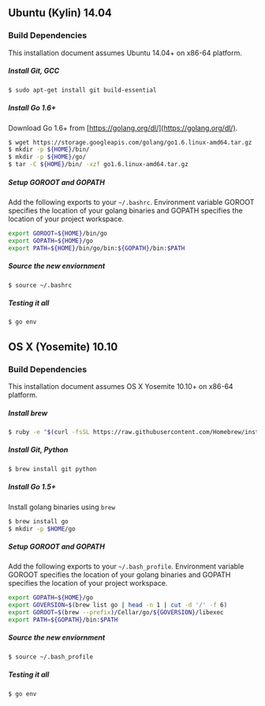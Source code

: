 ## Ubuntu (Kylin) 14.04
### Build Dependencies
This installation document assumes Ubuntu 14.04+ on x86-64 platform.

##### Install Git, GCC
```sh
$ sudo apt-get install git build-essential
```

##### Install Go 1.6+

Download Go 1.6+ from [https://golang.org/dl/](https://golang.org/dl/).

```sh
$ wget https://storage.googleapis.com/golang/go1.6.linux-amd64.tar.gz
$ mkdir -p ${HOME}/bin/
$ mkdir -p ${HOME}/go/
$ tar -C ${HOME}/bin/ -xzf go1.6.linux-amd64.tar.gz
```
##### Setup GOROOT and GOPATH

Add the following exports to your ``~/.bashrc``. Environment variable GOROOT specifies the location of your golang binaries
and GOPATH specifies the location of your project workspace.

```sh
export GOROOT=${HOME}/bin/go
export GOPATH=${HOME}/go
export PATH=${HOME}/bin/go/bin:${GOPATH}/bin:$PATH
```
##### Source the new enviornment

```sh
$ source ~/.bashrc
```

##### Testing it all

```sh
$ go env
```

## OS X (Yosemite) 10.10
### Build Dependencies
This installation document assumes OS X Yosemite 10.10+ on x86-64 platform.

##### Install brew
```sh
$ ruby -e "$(curl -fsSL https://raw.githubusercontent.com/Homebrew/install/master/install)"
```

##### Install Git, Python
```sh
$ brew install git python
```

##### Install Go 1.5+

Install golang binaries using `brew`

```sh
$ brew install go
$ mkdir -p $HOME/go
```

##### Setup GOROOT and GOPATH

Add the following exports to your ``~/.bash_profile``. Environment variable GOROOT specifies the location of your golang binaries
and GOPATH specifies the location of your project workspace.

```sh
export GOPATH=${HOME}/go
export GOVERSION=$(brew list go | head -n 1 | cut -d '/' -f 6)
export GOROOT=$(brew --prefix)/Cellar/go/${GOVERSION}/libexec
export PATH=${GOPATH}/bin:$PATH
```
##### Source the new enviornment
```sh
$ source ~/.bash_profile
```
##### Testing it all

```sh
$ go env
```
